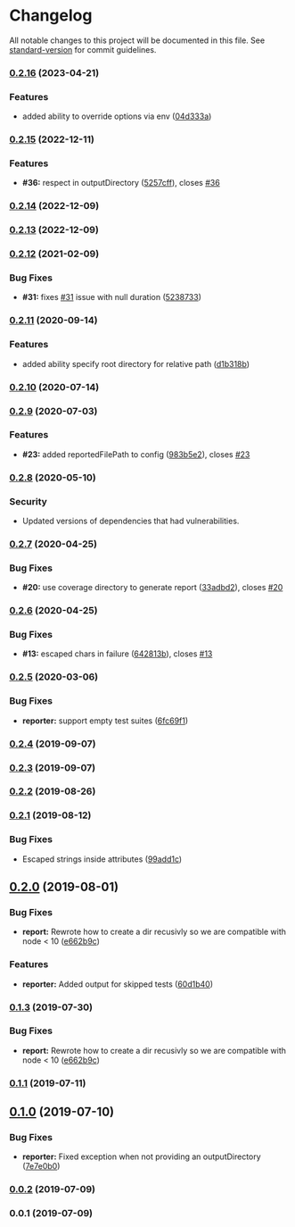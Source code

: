 # Changelog

All notable changes to this project will be documented in this file. See [standard-version](https://github.com/conventional-changelog/standard-version) for commit guidelines.

### [0.2.16](https://github.com/sh33dafi/jest-sonar/compare/v0.2.15...v0.2.16) (2023-04-21)


### Features

* added ability to override options via env ([04d333a](https://github.com/sh33dafi/jest-sonar/commit/04d333a50513915c488d3f77d1741e552f10aa9b))

### [0.2.15](https://github.com/sh33dafi/jest-sonar/compare/v0.2.14...v0.2.15) (2022-12-11)


### Features

* **#36:** respect <rootDir> in outputDirectory ([5257cff](https://github.com/sh33dafi/jest-sonar/commit/5257cff8fe546b7bf364ff77a129c3ca50d2a72b)), closes [#36](https://github.com/sh33dafi/jest-sonar/issues/36)

### [0.2.14](https://github.com/sh33dafi/jest-sonar/compare/v0.2.13...v0.2.14) (2022-12-09)

### [0.2.13](https://github.com/sh33dafi/jest-sonar/compare/v0.2.12...v0.2.13) (2022-12-09)

### [0.2.12](https://github.com/sh33dafi/jest-sonar/compare/v0.2.11...v0.2.12) (2021-02-09)


### Bug Fixes

* **#31:** fixes [#31](https://github.com/sh33dafi/jest-sonar/issues/31) issue with null duration ([5238733](https://github.com/sh33dafi/jest-sonar/commit/52387339f090d9aaebffb183f1d5496223a768f2))

### [0.2.11](https://github.com/sh33dafi/jest-sonar/compare/v0.2.10...v0.2.11) (2020-09-14)


### Features

* added ability specify root directory for relative path ([d1b318b](https://github.com/sh33dafi/jest-sonar/commit/d1b318b07fdc2e75ed1e4ec49f0aa70bb4d121c8))

### [0.2.10](https://github.com/sh33dafi/jest-sonar/compare/v0.2.9...v0.2.10) (2020-07-14)

### [0.2.9](https://github.com/sh33dafi/jest-sonar/compare/v0.2.7...v0.2.9) (2020-07-03)

### Features

* **#23:** added reportedFilePath to config ([983b5e2](https://github.com/sh33dafi/jest-sonar/commit/983b5e24ca26edd3ccce1a78c378a2d75c24d8d3)), closes [#23](https://github.com/sh33dafi/jest-sonar/issues/23)

### [0.2.8](https://github.com/sh33dafi/jest-sonar/compare/v0.2.7...v0.2.8) (2020-05-10)

### Security

* Updated versions of dependencies that had vulnerabilities.    

### [0.2.7](https://github.com/sh33dafi/jest-sonar/compare/v0.2.6...v0.2.7) (2020-04-25)


### Bug Fixes

* **#20:** use coverage directory to generate report ([33adbd2](https://github.com/sh33dafi/jest-sonar/commit/33adbd226675ea45e5be02ee25a4d2fe130988dc)), closes [#20](https://github.com/sh33dafi/jest-sonar/issues/20)

### [0.2.6](https://github.com/sh33dafi/jest-sonar/compare/v0.2.5...v0.2.6) (2020-04-25)


### Bug Fixes

* **#13:** escaped chars in failure ([642813b](https://github.com/sh33dafi/jest-sonar/commit/642813bb26576c7a4ddeda5824fcc47bfb01ded1)), closes [#13](https://github.com/sh33dafi/jest-sonar/issues/13)

### [0.2.5](https://github.com/sh33dafi/jest-sonar/compare/v0.2.4...v0.2.5) (2020-03-06)


### Bug Fixes

* **reporter:** support empty test suites ([6fc69f1](https://github.com/sh33dafi/jest-sonar/commit/6fc69f1))



### [0.2.4](https://github.com/sh33dafi/jest-sonar/compare/v0.2.2...v0.2.4) (2019-09-07)



### [0.2.3](https://github.com/sh33dafi/jest-sonar/compare/v0.2.2...v0.2.3) (2019-09-07)



### [0.2.2](https://github.com/sh33dafi/jest-sonar/compare/v0.2.1...v0.2.2) (2019-08-26)



### [0.2.1](https://github.com/sh33dafi/jest-sonar/compare/v0.2.0...v0.2.1) (2019-08-12)


### Bug Fixes

* Escaped strings inside attributes ([99add1c](https://github.com/sh33dafi/jest-sonar/commit/99add1c))



## [0.2.0](https://github.com/sh33dafi/jest-sonar/compare/v0.1.1...v0.2.0) (2019-08-01)


### Bug Fixes

* **report:** Rewrote how to create a dir recusivly so we are compatible with node < 10 ([e662b9c](https://github.com/sh33dafi/jest-sonar/commit/e662b9c))


### Features

* **reporter:** Added output for skipped tests ([60d1b40](https://github.com/sh33dafi/jest-sonar/commit/60d1b40))



### [0.1.3](https://github.com/sh33dafi/jest-sonar/compare/v0.1.1...v0.1.3) (2019-07-30)


### Bug Fixes

* **report:** Rewrote how to create a dir recusivly so we are compatible with node < 10 ([e662b9c](https://github.com/sh33dafi/jest-sonar/commit/e662b9c))


### [0.1.1](https://github.com/sh33dafi/jest-sonar/compare/v0.1.0...v0.1.1) (2019-07-11)



## [0.1.0](https://github.com/sh33dafi/jest-sonar/compare/v0.0.2...v0.1.0) (2019-07-10)


### Bug Fixes

* **reporter:** Fixed exception when not providing an outputDirectory ([7e7e0b0](https://github.com/sh33dafi/jest-sonar/commit/7e7e0b0))



### [0.0.2](https://github.com/sh33dafi/jest-sonar/compare/v0.0.1...v0.0.2) (2019-07-09)



### 0.0.1 (2019-07-09)
